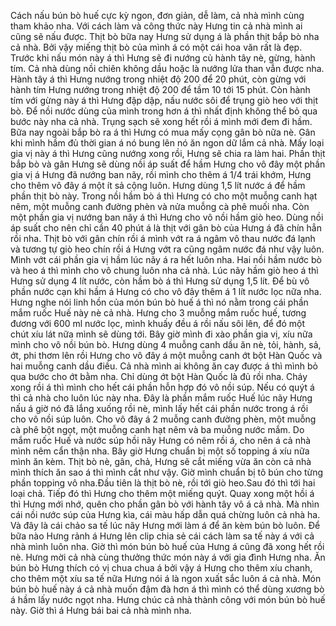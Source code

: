 Cách nấu bún bò huế cực kỳ ngon, đơn giản, dễ làm, cả nhà mình cùng tham khảo nha. Với cách làm và công thức này Hưng tin cả nhà mình ai cũng sẽ nấu được. Thịt bò bữa nay Hưng sử dụng á là phần thịt bắp bò nha cả nhà. Bởi vậy miếng thịt bò của mình á có một cái hoa văn rất là đẹp. Trước khi nấu món này á thì Hưng sẽ đi nướng củ hành tây nè, gừng, hành tím. Cả nhà dùng nồi chiên không dầu hoặc là nướng lửa than vẫn được nha. Hành tây á thì Hưng nướng trong nhiệt độ 200 để 20 phút, còn gừng với hành tím Hưng nướng trong nhiệt độ 200 để tầm 10 tới 15 phút. Còn hành tím với gừng này á thì Hưng đập dập, nấu nước sôi để trụng giò heo với thịt bò. Để nồi nước dùng của mình trong hơn á thì nhất định không thể bỏ qua bước này nha cả nhà. Trụng sạch sẽ xong hết rồi á mình mới đem đi hầm. Bữa nay ngoài bắp bò ra á thì Hưng có mua mấy cọng gân bò nữa nè. Gân khi mình hầm đủ thời gian á nó bung lên nó ăn ngon dữ lắm cả nhà. Mấy loại gia vị này á thì Hưng cũng nướng xong rồi, Hưng sẽ chia ra làm hai. Phần thịt bắp bò và gân Hưng sẽ dùng nồi áp suất để hầm Hưng cho vô đây một phần gia vị á Hưng đã nướng ban nãy, rồi mình cho thêm á 1/4 trái khớm, Hưng cho thêm vô đây á một ít sả cộng luôn. Hưng dùng 1,5 lít nước á để hầm phần thịt bò này. Trong nồi hầm bò á thì Hưng có cho một muỗng canh hạt nêm, một muỗng canh đường phèn và nửa muỗng cà phê muối nha. Còn một phần gia vị nướng ban nãy á thì Hưng cho vô nồi hầm giò heo. Dùng nồi áp suất cho nên chỉ cần 40 phút á là thịt với gân bò của Hưng á đã chín hẳn rồi nha. Thịt bò với gân chín rồi á mình vớt ra á ngâm vô thau nước đá lạnh và tương tự giò heo chín rồi á Hưng vớt ra cũng ngâm nước đá như vậy luôn. Mình vớt cái phần gia vị hầm lúc nãy á ra hết luôn nha. Hai nồi hầm nước bò và heo á thì mình cho vô chung luôn nha cả nhà. Lúc nãy hầm giò heo á thì Hưng sử dụng 4 lít nước, còn hầm bò á thì Hưng sử dụng 1,5 lít. Để bù vô phần nước cạn khi hầm á Hưng có cho vô đây thêm á 1 lít nước lọc nữa nha. Hưng nghe nói linh hồn của món bún bò huế á thì nó nằm trong cái phần mắm ruốc Huế này nè cả nhà. Hưng cho 3 muỗng mắm ruốc huế, tương đương với 600 ml nước lọc, mình khuấy đều á rồi nấu sôi lên, để đó một chút xíu lát nữa mình sẽ dùng tới. Bây giờ mình đi xào phần gia vị, xíu nữa mình cho vô nồi bún bò. Hưng dùng 4 muỗng canh dầu ăn nè, tỏi, hành, sả, ớt, phi thơm lên rồi Hưng cho vô đây á một muỗng canh ớt bột Hàn Quốc và hai muỗng canh dầu điều. Cả nhà mình ai không ăn cay được á thì mình bỏ qua bước cho ớt bằm nha. Chỉ dùng ớt bột Hàn Quốc là đủ rồi nha. Cháy xong rồi á thì mình cho hết cái phần hỗn hợp đó vô nồi súp. Nếu có quýt á thì cả nhà cho luôn lúc này nha. Đây là phần mắm ruốc Huế lúc nãy Hưng nấu á giờ nó đã lắng xuống rồi nè, mình lấy hết cái phần nước trong á rồi cho vô nồi súp luôn. Cho vô đây á 2 muỗng canh đường phèn, một muỗng cà phê bột ngọt, một muỗng canh hạt nêm và ba muỗng nước mắm. Do mắm ruốc Huế và nước súp hồi nãy Hưng có nêm rồi á, cho nên á cả nhà mình nêm cẩn thận nha. Bây giờ Hưng chuẩn bị một số topping á xíu nữa mình ăn kèm. Thịt bò nè, gân, chả, Hưng sẽ cắt miếng vừa ăn còn cả nhà mình thích ăn sao á thì mình cắt như vậy. Giờ mình chuẩn bị tô bún cho từng phần topping vô nha.Đầu tiên là thịt bò nè, rồi tới giò heo.Sau đó thì tới hai loại chả. Tiếp đó thì Hưng cho thêm một miếng quýt. Quay xong một hồi á thì Hưng mới nhớ, quên cho phần gân bò với hành tây vô á cả nhà. Mà nhìn cái nồi nước súp của Hưng kìa, cái màu hấp dẫn quá chừng luôn cả nhà ha. Và đây là cái chảo sa tế lúc nãy Hưng mới làm á để ăn kèm bún bò luôn. Để bữa nào Hưng rảnh á Hưng lên clip chia sẻ cái cách làm sa tế này á với cả nhà mình luôn nha. Giờ thì món bún bò huế của Hưng á cũng đã xong hết rồi nè. Hưng mời cả nhà cùng thưởng thức món này á với gia đình Hưng nha. Ăn bún bò Hưng thích có vị chua chua á bởi vậy á Hưng cho thêm xíu chanh, cho thêm một xíu sa tế nữa Hưng nói á là ngon xuất sắc luôn á cả nhà. Món bún bò huế này á cả nhà muốn đậm đà hơn á thì mình có thể dùng xương bò á hầm lấy nước ngọt nha. Hưng chúc cả nhà thành công với món bún bò huế này. Giờ thì á Hưng bái bai cả nhà mình nha.